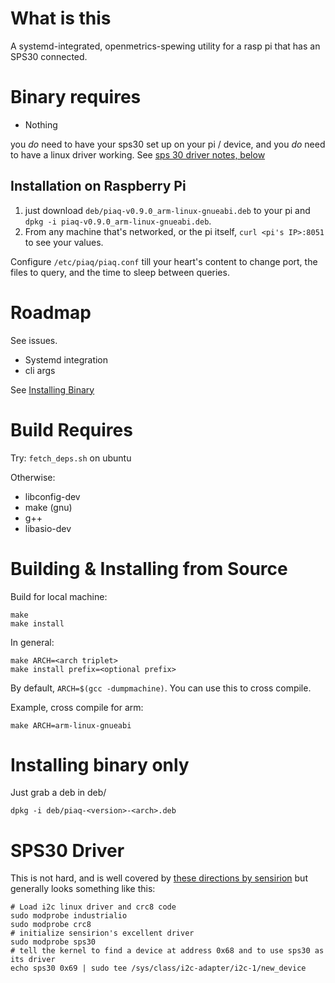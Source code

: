 # What is this

A systemd-integrated, openmetrics-spewing utility for a rasp pi that has an SPS30 connected.

# Binary requires 

- Nothing 

you *do* need to have your sps30 set up on your pi / device, and you *do* need to have a linux driver working. See [sps 30 driver notes, below](#sps30-driver)

## Installation on Raspberry Pi

1. just download `deb/piaq-v0.9.0_arm-linux-gnueabi.deb` to your pi and `dpkg -i piaq-v0.9.0_arm-linux-gnueabi.deb`. 
2. From any machine that's networked, or the pi itself, `curl <pi's IP>:8051` to see your values.

Configure `/etc/piaq/piaq.conf` till your heart's content to change port, the files to query, and the time to sleep between queries.

# Roadmap

See issues. 

- Systemd integration
- cli args

See [Installing Binary](#installing-binary-only)

# Build Requires

Try: `fetch_deps.sh` on ubuntu

Otherwise:

- libconfig-dev
- make (gnu)
- g++
- libasio-dev

# Building & Installing from Source

Build for local machine:

```
make
make install
```

In general:

```
make ARCH=<arch triplet> 
make install prefix=<optional prefix>
```
By default, `ARCH=$(gcc -dumpmachine)`. You can use this to cross compile. 

Example, cross compile for arm:

```
make ARCH=arm-linux-gnueabi
```

# Installing binary only

Just grab a deb in deb/
```
dpkg -i deb/piaq-<version>-<arch>.deb
```

# SPS30 Driver

This is not hard, and is well covered by [these directions by sensirion](https://github.com/Sensirion/linux-sps30) but generally looks something like this:

```
# Load i2c linux driver and crc8 code
sudo modprobe industrialio
sudo modprobe crc8
# initialize sensirion's excellent driver
sudo modprobe sps30
# tell the kernel to find a device at address 0x68 and to use sps30 as its driver
echo sps30 0x69 | sudo tee /sys/class/i2c-adapter/i2c-1/new_device
```
